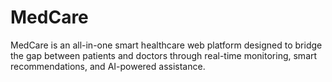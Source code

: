 # MedCare
MedCare is an all-in-one smart healthcare web platform designed to bridge the gap between patients and doctors through real-time monitoring, smart recommendations, and AI-powered assistance. 
